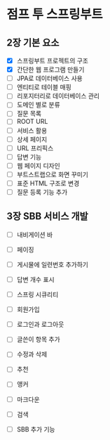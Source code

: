 # 점프 투 스프링부트

## 2장 기본 요소
- [x] 스프링부트 프로젝트의 구조
- [x] 간단한 웹 프로그램 만들기
- [ ] JPA로 데이터베이스 사용
- [ ] 엔티티로 테이블 매핑
- [ ] 리포지터리로 데이터베이스 관리
- [ ] 도메인 별로 분류
- [ ] 질문 목록
- [ ] ROOT URL
- [ ] 서비스 활용
- [ ] 상세 페이지
- [ ] URL 프리픽스
- [ ] 답변 기능
- [ ] 웹 페이지 디자인
- [ ] 부트스트랩으로 화면 꾸미기
- [ ] 표준 HTML 구조로 변경
- [ ] 질문 등록 기능 추가

## 3장 SBB 서비스 개발
- [ ] 내비게이션 바
- [ ] 페이징
- [ ] 게시물에 일련번호 추가하기
- [ ] 답변 개수 표시
- [ ] 스프링 시큐리티
- [ ] 회원가입
- [ ] 로그인과 로그아웃
- [ ] 글쓴이 항목 추가
- [ ] 수정과 삭제
- [ ] 추천
- [ ] 앵커
- [ ] 마크다운
- [ ] 검색
- [ ] SBB 추가 기능

